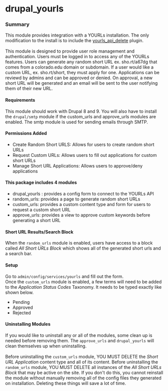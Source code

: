 # drupal_yourls
### Summary
This module provides integration with a YOURLs installation. The only modification to the install is to include the [yourls_api_delete](https://github.com/claytondaley/yourls-api-delete) plugin.
<br>
<br>
This module is designed to provide user role management and authentication. Users must be logged in to access any of the YOURLs features. Users can generate any random short URL ex. sho.rt/a67dg that comes from a colorado.edu domain or subdomain. If a user would like a custom URL, ex. sho.rt/short, they must apply for one. Applications can be reviewd by admins and can be approved or denied. On approval, a new short URL will be generated and an email will be sent to the user notifying them of their new URL. 
<br>
#### Requirements
This module should work with Drupal 8 and 9. You will also have to install the ````drupal/smtp```` module if the custom_urls and approve_urls modules are enabled. The smtp module is used for sending emails through SMTP. 
#### Permissions Added
- Create Random Short URLS: Allows for users to create random short URLs
- Request Custom URLs: Allows users to fill out applications for custom short URLs 
- Manage Short URL Applications: Allows users to approve/deny applications
#### This package includes 4 modules
- drupal_yourls : provides a config form to connect to the YOURLs API
- random_urls: provides a page to generate random short URLs 
- custom_urls: provides a custom content type and form for users to request a custom short URL
- approve_urls: provides a view to approve custom keywords before generating a short URL
#### Short URL Results/Search Block
When the ````random_urls```` module is enabled, users have access to a block called *All Short URLs Block* which shows all of the generated short urls and a search bar.
#### Setup
Go to ````admin/config/services/yourls```` and fill out the form.
<br>
Once the ````custom_urls```` module is enabled, a few terms will need to be added to the *Application Status Codes* Taxonomy. It needs to be typed exactly like shown below.
- Pending
- Approved
- Rejected

#### Uninstalling Modules
If you would like to uninstall any or all of the modules, some clean up is needed before removing them. The ````approve_urls```` and ````drupal_yourls```` will clean themselves up when uninstalling.
<br>
<br>
Before uninstalling the ````custom_urls```` module, YOU MUST DELETE the *Short URL Application* content type and all of its content. Before uninstalling the ````random_urls```` module, YOU MUST DELETE all instances of the *All Short URLs Block* that may be active on the site. If you don't do this, you cannot reinstall the module without manually removing all of the config files they generated on installation. Deleting these things will save a lot of time.
